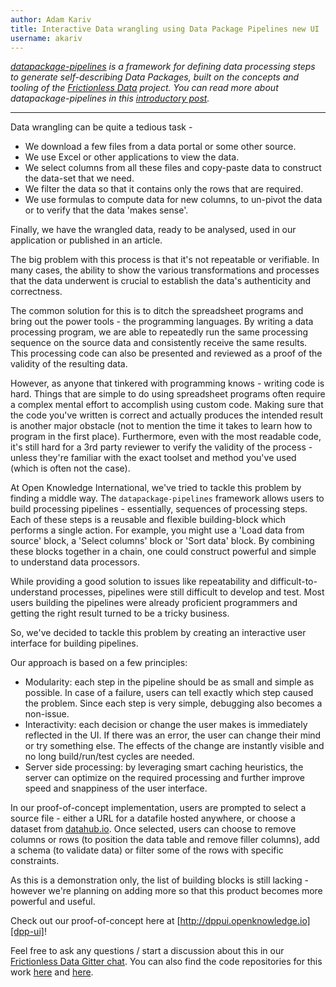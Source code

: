 ```yaml
---
author: Adam Kariv
title: Interactive Data wrangling using Data Package Pipelines new UI
username: akariv
---
```


*[datapackage-pipelines][dpp] is a framework for defining data processing steps to generate self-describing Data Packages, built on the concepts and tooling of the [Frictionless Data][fd] project. You can read more about datapackage-pipelines in this [introductory post][dpp-intro].*

---

Data wrangling can be quite a tedious task -
- We download a few files from a data portal or some other source.
- We use Excel or other applications to view the data.
- We select columns from all these files and copy-paste data to construct the data-set that we need.
- We filter the data so that it contains only the rows that are required.
- We use formulas to compute data for new columns, to un-pivot the data or to verify that the data 'makes sense'.

Finally, we have the wrangled data, ready to be analysed, used in our application or published in an article.

The big problem with this process is that it's not repeatable or verifiable. In many cases, the ability to show the various transformations and processes that the data underwent is crucial to establish the data's authenticity and correctness.

The common solution for this is to ditch the spreadsheet programs and bring out the power tools - the programming languages. By writing a data processing program, we are able to repeatedly run the same processing sequence on the source data and consistently receive the same results. This processing code can also be presented and reviewed as a proof of the validity of the resulting data.

However, as anyone that tinkered with programming knows - writing code is hard. Things that are simple to do using spreadsheet programs often require a complex mental effort to accomplish using custom code. Making sure that the code you've written is correct and actually produces the intended result is another major obstacle (not to mention the time it takes to learn how to program in the first place). Furthermore, even with the most readable code, it's still hard for a 3rd party reviewer to verify the validity of the process - unless they're familiar with the exact toolset and method you've used (which is often not the case).

At Open Knowledge International, we've tried to tackle this problem by finding a middle way. The `datapackage-pipelines` framework allows users to build processing pipelines - essentially, sequences of processing steps. Each of these steps is a reusable and flexible building-block which performs a single action. For example, you might use a 'Load data from source' block, a 'Select columns' block or 'Sort data' block. By combining these blocks together in a chain, one could construct powerful and simple to understand data processors.

While providing a good solution to issues like repeatability and difficult-to-understand processes, pipelines were still difficult to develop and test. Most users building the pipelines were already proficient programmers and getting the right result turned to be a tricky business.

So, we've decided to tackle this problem by creating an interactive user interface for building pipelines.

Our approach is based on a few principles:
- Modularity: each step in the pipeline should be as small and simple as possible. In case of a failure, users can tell exactly which step caused the problem. Since each step is very simple, debugging also becomes a non-issue.
- Interactivity: each decision or change the user makes is immediately reflected in the UI. If there was an error, the user can change their mind or try something else. The effects of the change are instantly visible and no long build/run/test cycles are needed.
- Server side processing: by leveraging smart caching heuristics, the server can optimize on the required processing and further improve speed and snappiness of the user interface.

In our proof-of-concept implementation, users are prompted to select a source file - either a URL for a datafile hosted anywhere, or choose a dataset from [datahub.io][datahub]. Once selected, users can choose to remove columns or rows (to position the data table and remove filler columns), add a schema (to validate data) or filter some of the rows with specific constraints.

As this is a demonstration only, the list of building blocks is still lacking - however we're planning on adding more so that this product becomes more powerful and useful.

Check out our proof-of-concept here at [http://dppui.openknowledge.io][dpp-ui]!

Feel free to ask any questions / start a discussion about this in our [Frictionless Data Gitter chat](http://gitter.im/frictionlessdata/chat). You can also find the code repositories for this work [here][dpp-ui-client] and [here][dpp-ui-server].

[fd]: http://frictionlessdata.io/
[dpp]: https://github.com/frictionlessdata/datapackage-pipelines
[dpp-intro]: http://okfnlabs.org/blog/2017/02/27/datapackage-pipelines.html
[datahub]: http://datahub.io
[dpp-ui]:http://dppui.openknowledge.io
[dpp-ui-client]: https://github.com/frictionlessdata/datapackage-pipelines-ui-client
[dpp-ui-server]: https://github.com/frictionlessdata/datapackage-pipelines-ui-server
